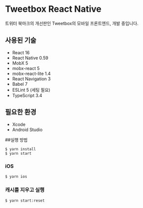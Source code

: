 # Tweetbox React Native

트위터 북마크의 개선판인 Tweetbox의 모바일 프론트엔드, 개발 중입니다.

## 사용된 기술

- React 16
- React Native 0.59
- MobX 5
- mobx-react 5
- mobx-react-lite 1.4
- React Navigation 3
- Babel 7
- ESLint 5 (세팅 필요)
- TypeScript 3.4

## 필요한 환경

- Xcode
- Android Studio

##실행 방법

```bash
$ yarn install
$ yarn start
```

### iOS

```bash
$ yarn ios
```

### 캐시를 지우고 실행

```bash
$ yarn start:reset
```


